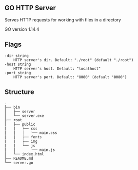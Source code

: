 ## GO HTTP Server

Serves HTTP requests for working with files in a directory

GO version 1.14.4

## Flags

    -dir string
        HTTP server's dir. Default: "./root" (default "./root")
    -host string
        HTTP server's host. Default: "localhost"
    -port string
        HTTP server's port. Default: "8080" (default "8080")
        
## Structure
    .
    ├── bin
    │   ├── server
    │   └── server.exe
    ├── root
    │   ├── public
    |   |   ├── css
    |   |   |   └── main.css
    |   |   ├── fonts
    |   |   ├── img
    |   |   └── js
    |   |       └── main.js
    │   └── index.html
    ├── README.md
    └── server.go